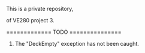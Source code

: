 This is a private repository,

of VE280 project 3.



   =============   TODO    ===============
1. The "DeckEmpty" exception has not been caught.


